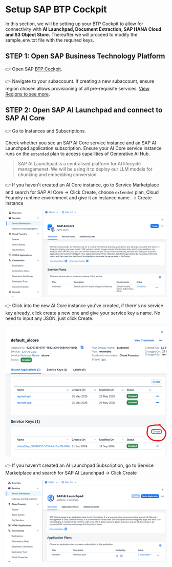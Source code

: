 # Setup SAP BTP Cockpit 

In this section, we will be setting up your BTP Cockpit to allow for connectivity with **AI Launchpad, Document Extraction, SAP HANA Cloud and S3 Object Store.** Thereafter we will proceed to modify the sample_env.txt file with the required keys. 

## STEP 1: Open SAP Business Technology Platform

👉 Open SAP [BTP Cockpit](https://emea.cockpit.btp.cloud.sap/cockpit).

👉 Navigate to your subaccount. If creating a new subaccount, ensure region chosen allows provisioning of all pre-requisite services. [View Regions to see more](https://help.sap.com/docs/btp/sap-business-technology-platform/regions).

## STEP 2: Open SAP AI Launchpad and connect to SAP AI Core

👉 Go to Instances and Subscriptions.

Check whether you see an SAP AI Core service instance and an SAP AI Launchpad application subscription. Ensure your AI Core service instance runs on the ``extended`` plan to access capailities of Generative AI Hub.

> SAP AI Launchpad is a centralised platform for AI lifecycle managemenet. We will be using it to deploy our LLM models for chunking and embedding conversion. 

👉 If you haven't created an AI Core instance, go to Service Marketplace and search for SAP AI Core -> Click Create, choose ``extended`` plan, Cloud Foundry runtime environment and give it an instance name. -> Create instance 

![AICore](assets/AiCore_create.png)

👉 Click into the new AI Core instance you've created, if there's no service key already, click create a new one and give your service key a name. No need to input any JSON, just click Create.

![AICore_Servicekey](assets/AiCore_servicekey.png)

👉 If you haven't created an AI Launchpad Subscription, go to Service Marketplace and search for SAP AI Launchpad -> Click Create

![AI Launchpad](assets/AILaunchpad_create.png)